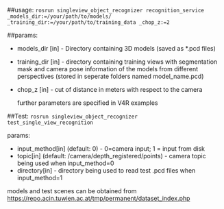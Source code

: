 ##usage:
`rosrun singleview_object_recognizer recognition_service  _models_dir:=/your/path/to/models/ _training_dir:=/your/path/to/training_data _chop_z:=2`

##params:
*	models\_dir [in] - Directory containing 3D models (saved as *.pcd files)
*	training\_dir [in] - directory containing training views with segmentation mask and camera pose information of the models from different perspectives (stored in seperate folders named model\_name.pcd)
*	chop\_z [in] - cut of distance in meters with respect to the camera
	
	further parameters are specified in V4R examples
	
##Test:
`rosrun singleview_object_recognizer test_single_view_recognition` 

params:
*  input\_method[in] (default: 0) - 0=camera input; 1 = input from disk
*  topic[in] (default: /camera/depth\_registered/points) - camera topic being used when input\_method=0
*  directory[in] - directory being used to read test .pcd files when input\_method=1
   

models and test scenes can be obtained from https://repo.acin.tuwien.ac.at/tmp/permanent/dataset_index.php
